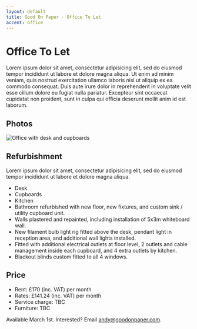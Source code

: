 ```yaml
---
layout: default
title: Good On Paper · Office To Let
accent: office
---
```


# Office To Let

Lorem ipsum dolor sit amet, consectetur adipisicing elit, sed do eiusmod tempor incididunt ut labore et dolore magna aliqua. Ut enim ad minim veniam, quis nostrud exercitation ullamco laboris nisi ut aliquip ex ea commodo consequat. Duis aute irure dolor in reprehenderit in voluptate velit esse cillum dolore eu fugiat nulla pariatur. Excepteur sint occaecat cupidatat non proident, sunt in culpa qui officia deserunt mollit anim id est laborum.

## Photos

![Office with desk and cupboards](http://f.cl.ly/items/3H3t2R440n0d26462C2P/2012-08-23-14.18.35.png "Office with desk and cupboards")

## Refurbishment

Lorem ipsum dolor sit amet, consectetur adipisicing elit, sed do eiusmod tempor incididunt ut labore et dolore magna aliqua. 

* Desk
* Cupboards
* Kitchen
* Bathroom refurbished with new floor, new fixtures, and custom sink / utility cupboard unit.
* Walls plastered and repainted, including installation of 5x3m whiteboard wall.
* New filament bulb light rig fitted above the desk, pendant light in reception area, and additional wall lights installed.
* Fitted with additional electrical outlets at floor level, 2 outlets and cable management inside each cupboard, and 4 extra outlets by kitchen.
* Blackout blinds custom fitted to all 4 windows.

## Price

* Rent: £170 (inc. VAT) per month
* Rates: £141.24 (inc. VAT) per month
* Service charge: TBC
* Furniture: TBC

Available March 1st. Interested? Email [andy@goodonpaper.com](mailto:andy@goodonpaper.com).

